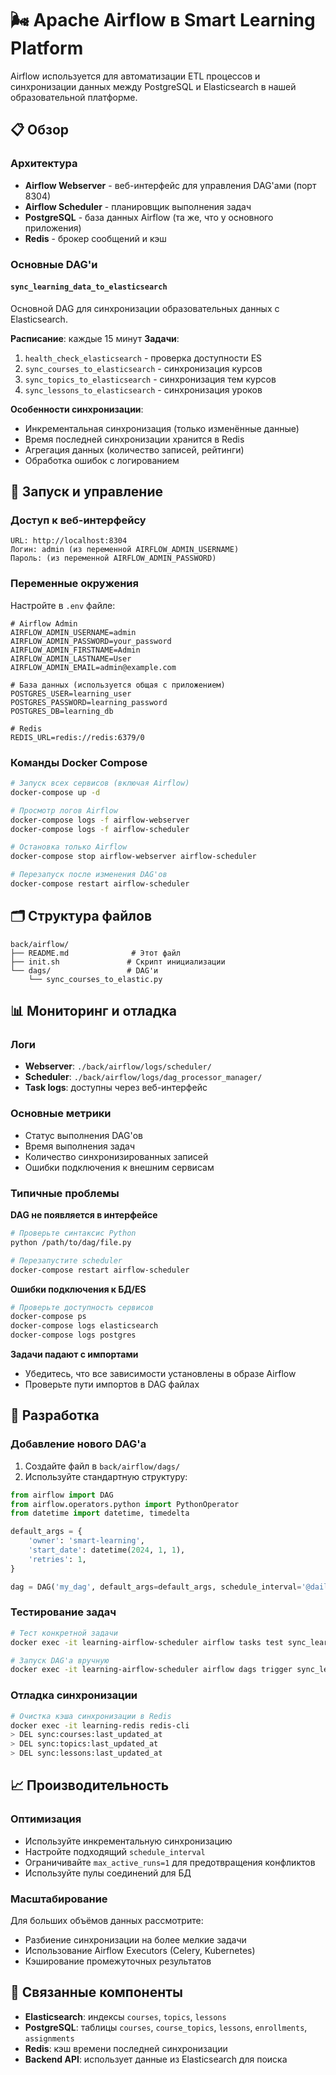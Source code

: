 # 🌬️ Apache Airflow в Smart Learning Platform

Airflow используется для автоматизации ETL процессов и синхронизации данных между PostgreSQL и Elasticsearch в нашей образовательной платформе.

## 📋 Обзор

### Архитектура
- **Airflow Webserver** - веб-интерфейс для управления DAG'ами (порт 8304)
- **Airflow Scheduler** - планировщик выполнения задач
- **PostgreSQL** - база данных Airflow (та же, что у основного приложения)
- **Redis** - брокер сообщений и кэш

### Основные DAG'и

#### `sync_learning_data_to_elasticsearch`
Основной DAG для синхронизации образовательных данных с Elasticsearch.

**Расписание**: каждые 15 минут
**Задачи**:
1. `health_check_elasticsearch` - проверка доступности ES
2. `sync_courses_to_elasticsearch` - синхронизация курсов
3. `sync_topics_to_elasticsearch` - синхронизация тем курсов
4. `sync_lessons_to_elasticsearch` - синхронизация уроков

**Особенности синхронизации**:
- Инкрементальная синхронизация (только изменённые данные)
- Время последней синхронизации хранится в Redis
- Агрегация данных (количество записей, рейтинги)
- Обработка ошибок с логированием

## 🚀 Запуск и управление

### Доступ к веб-интерфейсу
```
URL: http://localhost:8304
Логин: admin (из переменной AIRFLOW_ADMIN_USERNAME)
Пароль: (из переменной AIRFLOW_ADMIN_PASSWORD)
```

### Переменные окружения
Настройте в `.env` файле:
```env
# Airflow Admin
AIRFLOW_ADMIN_USERNAME=admin
AIRFLOW_ADMIN_PASSWORD=your_password
AIRFLOW_ADMIN_FIRSTNAME=Admin
AIRFLOW_ADMIN_LASTNAME=User
AIRFLOW_ADMIN_EMAIL=admin@example.com

# База данных (используется общая с приложением)
POSTGRES_USER=learning_user
POSTGRES_PASSWORD=learning_password
POSTGRES_DB=learning_db

# Redis
REDIS_URL=redis://redis:6379/0
```

### Команды Docker Compose
```bash
# Запуск всех сервисов (включая Airflow)
docker-compose up -d

# Просмотр логов Airflow
docker-compose logs -f airflow-webserver
docker-compose logs -f airflow-scheduler

# Остановка только Airflow
docker-compose stop airflow-webserver airflow-scheduler

# Перезапуск после изменения DAG'ов
docker-compose restart airflow-scheduler
```

## 🗂️ Структура файлов

```
back/airflow/
├── README.md              # Этот файл
├── init.sh               # Скрипт инициализации
└── dags/                 # DAG'и
    └── sync_courses_to_elastic.py
```

## 📊 Мониторинг и отладка

### Логи
- **Webserver**: `./back/airflow/logs/scheduler/`
- **Scheduler**: `./back/airflow/logs/dag_processor_manager/`
- **Task logs**: доступны через веб-интерфейс

### Основные метрики
- Статус выполнения DAG'ов
- Время выполнения задач
- Количество синхронизированных записей
- Ошибки подключения к внешним сервисам

### Типичные проблемы

**DAG не появляется в интерфейсе**
```bash
# Проверьте синтаксис Python
python /path/to/dag/file.py

# Перезапустите scheduler
docker-compose restart airflow-scheduler
```

**Ошибки подключения к БД/ES**
```bash
# Проверьте доступность сервисов
docker-compose ps
docker-compose logs elasticsearch
docker-compose logs postgres
```

**Задачи падают с импортами**
- Убедитесь, что все зависимости установлены в образе Airflow
- Проверьте пути импортов в DAG файлах

## 🔧 Разработка

### Добавление нового DAG'а
1. Создайте файл в `back/airflow/dags/`
2. Используйте стандартную структуру:
```python
from airflow import DAG
from airflow.operators.python import PythonOperator
from datetime import datetime, timedelta

default_args = {
    'owner': 'smart-learning',
    'start_date': datetime(2024, 1, 1),
    'retries': 1,
}

dag = DAG('my_dag', default_args=default_args, schedule_interval='@daily')
```

### Тестирование задач
```bash
# Тест конкретной задачи
docker exec -it learning-airflow-scheduler airflow tasks test sync_learning_data_to_elasticsearch health_check_elasticsearch 2024-01-01

# Запуск DAG'а вручную
docker exec -it learning-airflow-scheduler airflow dags trigger sync_learning_data_to_elasticsearch
```

### Отладка синхронизации
```bash
# Очистка кэша синхронизации в Redis
docker exec -it learning-redis redis-cli
> DEL sync:courses:last_updated_at
> DEL sync:topics:last_updated_at
> DEL sync:lessons:last_updated_at
```

## 📈 Производительность

### Оптимизация
- Используйте инкрементальную синхронизацию
- Настройте подходящий `schedule_interval`
- Ограничивайте `max_active_runs=1` для предотвращения конфликтов
- Используйте пулы соединений для БД

### Масштабирование
Для больших объёмов данных рассмотрите:
- Разбиение синхронизации на более мелкие задачи
- Использование Airflow Executors (Celery, Kubernetes)
- Кэширование промежуточных результатов

## 🔗 Связанные компоненты

- **Elasticsearch**: индексы `courses`, `topics`, `lessons`
- **PostgreSQL**: таблицы `courses`, `course_topics`, `lessons`, `enrollments`, `assignments`
- **Redis**: кэш времени последней синхронизации
- **Backend API**: использует данные из Elasticsearch для поиска